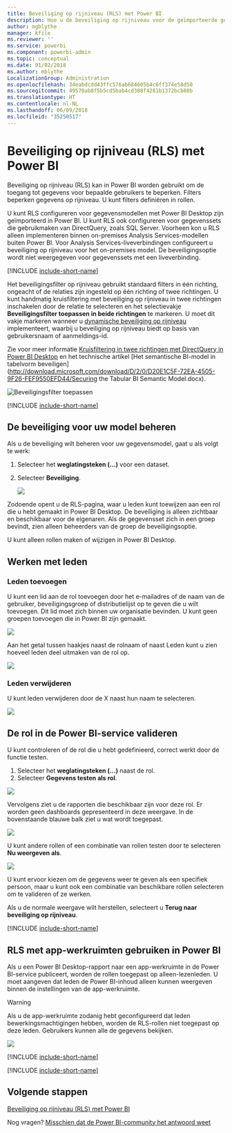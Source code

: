 ```yaml
---
title: Beveiliging op rijniveau (RLS) met Power BI
description: Hoe u de beveiliging op rijniveau voor de geïmporteerde gegevenssets en DirectQuery configureert in de Power BI-service.
author: mgblythe
manager: kfile
ms.reviewer: ''
ms.service: powerbi
ms.component: powerbi-admin
ms.topic: conceptual
ms.date: 01/02/2018
ms.author: mblythe
LocalizationGroup: Administration
ms.openlocfilehash: 34eabdcdd43ffc576ab684605b4c6ff374e58d50
ms.sourcegitcommit: 49570ab8f5b5cd5bab4cd388f4281b1372bcb80b
ms.translationtype: HT
ms.contentlocale: nl-NL
ms.lasthandoff: 06/09/2018
ms.locfileid: "35250517"
---
```

# <a name="row-level-security-rls-with-power-bi"></a>Beveiliging op rijniveau (RLS) met Power BI
Beveiliging op rijniveau (RLS) kan in Power BI worden gebruikt om de toegang tot gegevens voor bepaalde gebruikers te beperken. Filters beperken gegevens op rijniveau. U kunt filters definiëren in rollen.

U kunt RLS configureren voor gegevensmodellen met Power BI Desktop zijn geïmporteerd in Power BI. U kunt RLS ook configureren voor gegevenssets die gebruikmaken van DirectQuery, zoals SQL Server. Voorheen kon u RLS alleen implementeren binnen on-premises Analysis Services-modellen buiten Power BI. Voor Analysis Services-liveverbindingen configureert u beveiliging op rijniveau voor het on-premises model. De beveiligingsoptie wordt niet weergegeven voor gegevenssets met een liveverbinding.

[!INCLUDE [include-short-name](./includes/rls-desktop-define-roles.md)]

Het beveiligingsfilter op rijniveau gebruikt standaard filters in één richting, ongeacht of de relaties zijn ingesteld op één richting of twee richtingen. U kunt handmatig kruisfiltering met beveiliging op rijniveau in twee richtingen inschakelen door de relatie te selecteren en het selectievakje **Beveiligingsfilter toepassen in beide richtingen** te markeren. U moet dit vakje markeren wanneer u [dynamische beveiliging op rijniveau](https://docs.microsoft.com/sql/analysis-services/supplemental-lesson-implement-dynamic-security-by-using-row-filters) implementeert, waarbij u beveiliging op rijniveau biedt op basis van gebruikersnaam of aanmeldings-id. 

Zie voor meer informatie [Kruisfiltering in twee richtingen met DirectQuery in Power BI Desktop](desktop-bidirectional-filtering.md) en het technische artikel [Het semantische BI-model in tabelvorm beveiligen](http://download.microsoft.com/download/D/2/0/D20E1C5F-72EA-4505-9F26-FEF9550EFD44/Securing the Tabular BI Semantic Model.docx).

![Beveiligingsfilter toepassen](media/service-admin-rls/rls-apply-security-filter.png)


[!INCLUDE [include-short-name](./includes/rls-desktop-view-as-roles.md)]

## <a name="manage-security-on-your-model"></a>De beveiliging voor uw model beheren
Als u de beveiliging wilt beheren voor uw gegevensmodel, gaat u als volgt te werk:

1. Selecteer het **weglatingsteken (...)**  voor een dataset.
2. Selecteer **Beveiliging**.
   
   ![](media/service-admin-rls/rls-security.png)

Zodoende opent u de RLS-pagina, waar u leden kunt toewijzen aan een rol die u hebt gemaakt in Power BI Desktop. De beveiliging is alleen zichtbaar en beschikbaar voor de eigenaren. Als de gegevensset zich in een groep bevindt, zien alleen beheerders van de groep de beveiligingsoptie. 

U kunt alleen rollen maken of wijzigen in Power BI Desktop.

## <a name="working-with-members"></a>Werken met leden
### <a name="add-members"></a>Leden toevoegen
U kunt een lid aan de rol toevoegen door het e-mailadres of de naam van de gebruiker, beveiligingsgroep of distributielijst op te geven die u wilt toevoegen. Dit lid moet zich binnen uw organisatie bevinden. U kunt geen groepen toevoegen die in Power BI zijn gemaakt.

![](media/service-admin-rls/rls-add-member.png)

Aan het getal tussen haakjes naast de rolnaam of naast Leden kunt u zien hoeveel leden deel uitmaken van de rol op.

![](media/service-admin-rls/rls-member-count.png)

### <a name="remove-members"></a>Leden verwijderen
U kunt leden verwijderen door de X naast hun naam te selecteren. 

![](media/service-admin-rls/rls-remove-member.png)

## <a name="validating-the-role-within-the-power-bi-service"></a>De rol in de Power BI-service valideren
U kunt controleren of de rol die u hebt gedefinieerd, correct werkt door de functie testen. 

1. Selecteer het **weglatingsteken (...)** naast de rol.
2. Selecteer **Gegevens testen als rol**.

![](media/service-admin-rls/rls-test-role.png)

Vervolgens ziet u de rapporten die beschikbaar zijn voor deze rol. Er worden geen dashboards gepresenteerd in deze weergave. In de bovenstaande blauwe balk ziet u wat wordt toegepast.

![](media/service-admin-rls/rls-test-role2.png)

U kunt andere rollen of een combinatie van rollen testen door te selecteren **Nu weergeven als**.

![](media/service-admin-rls/rls-test-role3.png)

U kunt ervoor kiezen om de gegevens weer te geven als een specifiek persoon, maar u kunt ook een combinatie van beschikbare rollen selecteren om te valideren of ze werken. 

Als u de normale weergave wilt herstellen, selecteert u **Terug naar beveiliging op rijniveau**.

[!INCLUDE [include-short-name](./includes/rls-usernames.md)]

## <a name="using-rls-with-app-workspaces-in-power-bi"></a>RLS met app-werkruimten gebruiken in Power BI
Als u een Power BI Desktop-rapport naar een app-werkruimte in de Power BI-service publiceert, worden de rollen toegepast op alleen-lezenleden. U moet aangeven dat leden de Power BI-inhoud alleen kunnen weergeven binnen de instellingen van de app-werkruimte.

> [!WARNING]
> Als u de app-werkruimte zodanig hebt geconfigureerd dat leden bewerkingsmachtigingen hebben, worden de RLS-rollen niet toegepast op deze leden. Gebruikers kunnen alle de gegevens bekijken.
> 
> 

![](media/service-admin-rls/rls-group-settings.png)

[!INCLUDE [include-short-name](./includes/rls-limitations.md)]

[!INCLUDE [include-short-name](./includes/rls-faq.md)]

## <a name="next-steps"></a>Volgende stappen
[Beveiliging op rijniveau (RLS) met Power BI](desktop-rls.md)  

Nog vragen? [Misschien dat de Power BI-community het antwoord weet](http://community.powerbi.com/)

